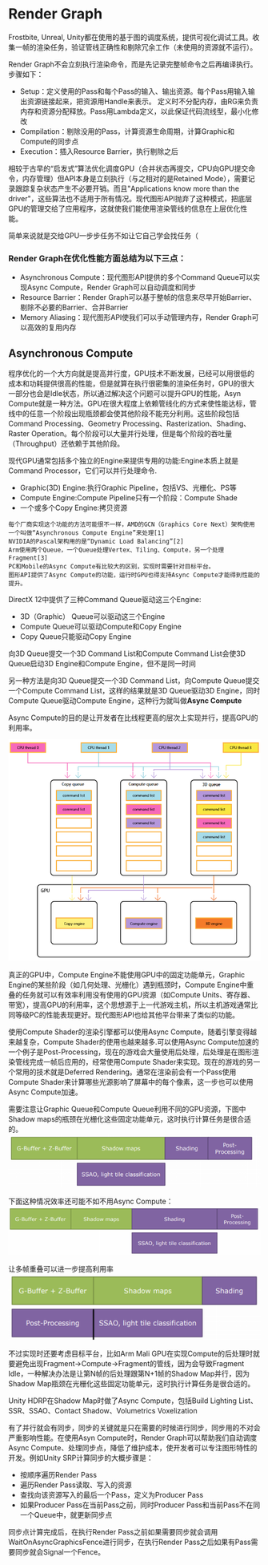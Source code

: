 # Render Graph
Frostbite, Unreal, Unity都在使用的基于图的调度系统，提供可视化调试工具。收集一帧的渲染任务，验证管线正确性和剔除冗余工作（未使用的资源就不运行）。

Render Graph不会立刻执行渲染命令，而是先记录完整帧命令之后再编译执行。步骤如下：

- Setup：定义使用的Pass和每个Pass的输入、输出资源。每个Pass用输入输出资源链接起来，把资源用Handle来表示。 定义时不分配内存，由RG来负责内存和资源分配释放。Pass用Lambda定义，以此保证代码流线型，最小化修改
- Compilation：剔除没用的Pass，计算资源生命周期，计算Graphic和Compute的同步点
- Execution：插入Resource Barrier，执行剔除之后

相较于古早的“启发式”算法优化调度GPU（合并状态再提交，CPU向GPU提交命令，内存管理）但API本身是立刻执行（与之相对的是Retained Mode），需要记录跟踪复杂状态产生不必要开销。而且"Applications know more than the driver"，这些算法也不适用于所有情况。现代图形API抛弃了这种模式，把底层GPU的管理交给了应用程序，这就使我们能使用渲染管线的信息在上层优化性能。

简单来说就是交给GPU一步步任务不如让它自己学会找任务（

### Render Graph在优化性能方面总结为以下三点：
- Asynchronous Compute：现代图形API提供的多个Command Queue可以实现Async Compute，Render Graph可以自动调度和同步
- Resource Barrier：Render Graph可以基于整帧的信息来尽早开始Barrier、剔除不必要的Barrier、合并Barrier
- Memory Aliasing：现代图形API使我们可以手动管理内存，Render Graph可以高效的复用内存

## Asynchronous Compute

程序优化的一个大方向就是提高并行度，GPU技术不断发展，已经可以用很低的成本和功耗提供很高的性能，但是就算在执行很密集的渲染任务时，GPU的很大一部分也会是Idle状态，所以通过解决这个问题可以提升GPU的性能，Asyn Compute就是一种方法。GPU在很大程度上依赖管线化的方式来使性能达标，管线中的任意一个阶段出现瓶颈都会使其他阶段不能充分利用。这些阶段包括Command Processing、Geometry Processing、Rasterization、Shading、Raster Operation。每个阶段可以大量并行处理，但是每个阶段的吞吐量（Throughput）还依赖于其他阶段。

现代GPU通常包括多个独立的Engine来提供专用的功能:Engine本质上就是Command Processor，它们可以并行处理命令.
- Graphic(3D) Engine:执行Graphic Pipeline，包括VS、光栅化、PS等
- Compute Engine:Compute Pipeline只有一个阶段：Compute Shade
- 一个或多个Copy Engine:拷贝资源

```
每个厂商实现这个功能的方法可能很不一样，AMD的GCN（Graphics Core Next）架构使用一个叫做“Asynchronous Compute Engine”来处理[1]
NVIDIA的Pascal架构用的是“Dynamic Load Balancing”[2]
Arm使用两个Queue，一个Queue处理Vertex、Tiling、Compute，另一个处理Fragment[3]
PC和Mobile的Async Compute有比较大的区别，实现时需要针对目标平台。
图形API提供了Async Compute的功能，运行时GPU也得支持Async Compute才能得到性能的提升。
```
DirectX 12中提供了三种Command Queue驱动这三个Engine:
- 3D（Graphic） Queue可以驱动这三个Engine
- Compute Queue可以驱动Compute和Copy Engine
- Copy Queue只能驱动Copy Engine

向3D Queue提交一个3D Command List和Compute Command List会使3D Queue启动3D Engine和Compute Engine，但不是同一时间

另一种方法是向3D Queue提交一个3D Command List，向Compute Queue提交一个Compute Command List，这样的结果就是3D Queue驱动3D Engine，同时Compute Queue驱动Compute Engine，这种行为就叫做**Async Compute**

Async Compute的目的是让开发者在比线程更高的层次上实现并行，提高GPU的利用率。

![](https://github.com/spatulaG/CG-Study-Notes/blob/main/Content/Render%20Graph%E7%AC%94%E8%AE%B0/async.png?raw=true)

真正的GPU中，Compute Engine不能使用GPU中的固定功能单元，Graphic Engine的某些阶段（如几何处理、光栅化）遇到瓶颈时，Compute Engine中重叠的任务就可以有效率利用没有使用的GPU资源（如Compute Units、寄存器、带宽），提高GPU的利用率，这个思想源于上一代游戏主机，所以主机游戏通常比同等级PC的性能表现更好。现代图形API也给其他平台带来了类似的功能。

使用Compute Shader的渲染引擎都可以使用Async Compute，随着引擎变得越来越复杂，Compute Shader的使用也越来越多.可以使用Async Compute加速的一个例子是Post-Processing，现在的游戏会大量使用后处理，后处理是在图形渲染管线完成一帧后应用的，经常使用Compute Shader来实现。现在的游戏的另一个常用的技术就是Deferred Rendering。通常在渲染前会有一个Pass使用Compute Shader来计算哪些光源影响了屏幕中的每个像素，这一步也可以使用Async Compute加速。

需要注意让Graphic Queue和Compute Queue利用不同的GPU资源，下图中Shadow maps的瓶颈在光栅化这些固定功能单元，这时执行计算任务是很合适的。
![](https://github.com/spatulaG/CG-Study-Notes/blob/main/Content/Render%20Graph%E7%AC%94%E8%AE%B0/async1.png?raw=true)

下面这种情况效率还可能不如不用Async Compute：
![](https://github.com/spatulaG/CG-Study-Notes/blob/main/Content/Render%20Graph%E7%AC%94%E8%AE%B0/async2.png?raw=true)

让多帧重叠可以进一步提高利用率
![](https://github.com/spatulaG/CG-Study-Notes/blob/main/Content/Render%20Graph%E7%AC%94%E8%AE%B0/async3.png?raw=true)

不过实现时还要考虑目标平台，比如Arm Mali GPU在实现Compute的后处理时就要避免出现Fragment->Compute->Fragment的管线，因为会导致Fragment Idle，一种解决办法是让第N帧的后处理跟第N+1帧的Shadow Map并行，因为Shadow Map瓶颈在光栅化这些固定功能单元，这时执行计算任务是很合适的。

Unity HDRP在Shadow Map时做了Async Compute，包括Build Lighting List、SSR、SSAO、Contact Shadow、Volumetrics Voxelization

有了并行就会有同步，同步的关键就是只在需要的时候进行同步，同步用的不对会严重影响性能。在使用Asyn Compute时，Render Graph可以帮助我们自动调度Async Compute、处理同步点，降低了维护成本，使开发者可以专注图形特性的开发。例如Unity SRP计算同步的大概步骤是：
- 按顺序遍历Render Pass
- 遍历Render Pass读取、写入的资源
- 查找向该资源写入的最后一个Pass，定义为Producer Pass
- 如果Producer Pass在当前Pass之前，同时Producer Pass和当前Pass不在同一个Queue中，就更新同步点

同步点计算完成后，在执行Render Pass之前如果需要同步就会调用WaitOnAsyncGraphicsFence进行同步，在执行Render Pass之后如果有Pass需要同步就会Signal一个Fence。
